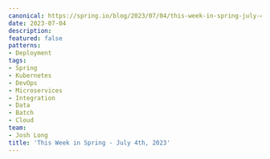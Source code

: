 ```yaml
---
canonical: https://spring.io/blog/2023/07/04/this-week-in-spring-july-4th-2023
date: 2023-07-04
description: 
featured: false
patterns:
- Deployment
tags:
- Spring
- Kubernetes
- DevOps
- Microservices
- Integration
- Data
- Batch
- Cloud
team:
- Josh Long
title: 'This Week in Spring - July 4th, 2023'
---
```




